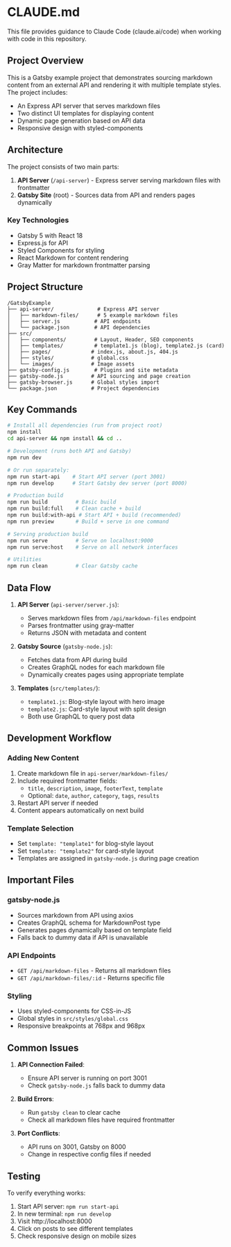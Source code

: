 # CLAUDE.md

This file provides guidance to Claude Code (claude.ai/code) when working with code in this repository.

## Project Overview

This is a Gatsby example project that demonstrates sourcing markdown content from an external API and rendering it with multiple template styles. The project includes:
- An Express API server that serves markdown files
- Two distinct UI templates for displaying content
- Dynamic page generation based on API data
- Responsive design with styled-components

## Architecture

The project consists of two main parts:
1. **API Server** (`/api-server`) - Express server serving markdown files with frontmatter
2. **Gatsby Site** (root) - Sources data from API and renders pages dynamically

### Key Technologies
- Gatsby 5 with React 18
- Express.js for API
- Styled Components for styling
- React Markdown for content rendering
- Gray Matter for markdown frontmatter parsing

## Project Structure

```
/GatsbyExample
├── api-server/              # Express API server
│   ├── markdown-files/      # 5 example markdown files
│   ├── server.js           # API endpoints
│   └── package.json        # API dependencies
├── src/
│   ├── components/         # Layout, Header, SEO components
│   ├── templates/          # template1.js (blog), template2.js (card)
│   ├── pages/             # index.js, about.js, 404.js
│   ├── styles/            # global.css
│   └── images/            # Image assets
├── gatsby-config.js        # Plugins and site metadata
├── gatsby-node.js         # API sourcing and page creation
├── gatsby-browser.js      # Global styles import
└── package.json           # Project dependencies
```

## Key Commands

```bash
# Install all dependencies (run from project root)
npm install
cd api-server && npm install && cd ..

# Development (runs both API and Gatsby)
npm run dev

# Or run separately:
npm run start-api    # Start API server (port 3001)
npm run develop      # Start Gatsby dev server (port 8000)

# Production build
npm run build         # Basic build
npm run build:full    # Clean cache + build
npm run build:with-api # Start API + build (recommended)
npm run preview       # Build + serve in one command

# Serving production build
npm run serve         # Serve on localhost:9000
npm run serve:host    # Serve on all network interfaces

# Utilities
npm run clean         # Clear Gatsby cache
```

## Data Flow

1. **API Server** (`api-server/server.js`):
   - Serves markdown files from `/api/markdown-files` endpoint
   - Parses frontmatter using gray-matter
   - Returns JSON with metadata and content

2. **Gatsby Source** (`gatsby-node.js`):
   - Fetches data from API during build
   - Creates GraphQL nodes for each markdown file
   - Dynamically creates pages using appropriate template

3. **Templates** (`src/templates/`):
   - `template1.js`: Blog-style layout with hero image
   - `template2.js`: Card-style layout with split design
   - Both use GraphQL to query post data

## Development Workflow

### Adding New Content
1. Create markdown file in `api-server/markdown-files/`
2. Include required frontmatter fields:
   - `title`, `description`, `image`, `footerText`, `template`
   - Optional: `date`, `author`, `category`, `tags`, `results`
3. Restart API server if needed
4. Content appears automatically on next build

### Template Selection
- Set `template: "template1"` for blog-style layout
- Set `template: "template2"` for card-style layout
- Templates are assigned in `gatsby-node.js` during page creation

## Important Files

### gatsby-node.js
- Sources markdown from API using axios
- Creates GraphQL schema for MarkdownPost type
- Generates pages dynamically based on template field
- Falls back to dummy data if API is unavailable

### API Endpoints
- `GET /api/markdown-files` - Returns all markdown files
- `GET /api/markdown-files/:id` - Returns specific file

### Styling
- Uses styled-components for CSS-in-JS
- Global styles in `src/styles/global.css`
- Responsive breakpoints at 768px and 968px

## Common Issues

1. **API Connection Failed**: 
   - Ensure API server is running on port 3001
   - Check `gatsby-node.js` falls back to dummy data

2. **Build Errors**:
   - Run `gatsby clean` to clear cache
   - Check all markdown files have required frontmatter

3. **Port Conflicts**:
   - API runs on 3001, Gatsby on 8000
   - Change in respective config files if needed

## Testing

To verify everything works:
1. Start API server: `npm run start-api`
2. In new terminal: `npm run develop`
3. Visit http://localhost:8000
4. Click on posts to see different templates
5. Check responsive design on mobile sizes